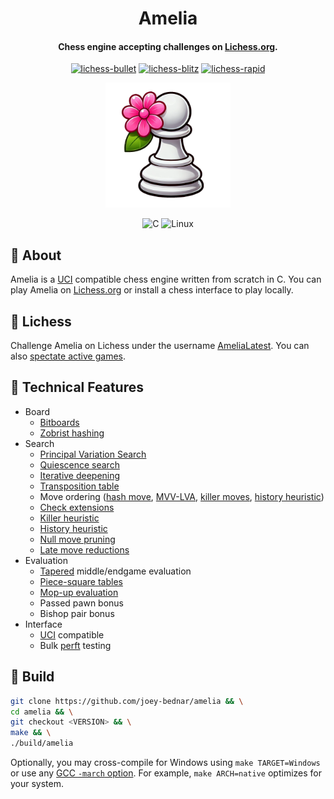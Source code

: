 <div align="center">

# Amelia
#### Chess engine accepting challenges on [Lichess.org](https://lichess.org/@/AmeliaLatest).

[![lichess-bullet](https://lichess-shield.vercel.app/api?username=AmeliaLatest&format=bullet)](https://lichess.org/@/AmeliaLatest/perf/bullet)
[![lichess-blitz](https://lichess-shield.vercel.app/api?username=AmeliaLatest&format=blitz)](https://lichess.org/@/AmeliaLatest/perf/blitz)
[![lichess-rapid](https://lichess-shield.vercel.app/api?username=AmeliaLatest&format=rapid)](https://lichess.org/@/AmeliaLatest/perf/rapid)

<img src="logo.png" alt="logo" width="200px" height="200px"/>

![C](https://img.shields.io/badge/c-%2300599C.svg?style=for-the-badge&logo=c&logoColor=white)
![Linux](https://img.shields.io/badge/Linux-FCC624?style=for-the-badge&logo=linux&logoColor=black)

</div>

## :hibiscus: About

Amelia is a [UCI](https://www.chessprogramming.org/UCI) compatible chess engine written
from scratch in C. You can play Amelia on [Lichess.org](https://lichess.org/@/AmeliaLatest) or
install a chess interface to play locally.

## :hibiscus: Lichess

Challenge Amelia on Lichess under the username [AmeliaLatest](https://lichess.org/@/AmeliaLatest).
You can also [spectate active games](https://lichess.org/@/AmeliaLatest/tv).

## :hibiscus: Technical Features

- Board
    - [Bitboards](https://www.chessprogramming.org/Bitboards)
    - [Zobrist hashing](https://en.wikipedia.org/wiki/Zobrist_hashing)
- Search
    - [Principal Variation Search](https://en.wikipedia.org/wiki/Principal_variation_search)
    - [Quiescence search](https://en.wikipedia.org/wiki/Quiescence_search)
    - [Iterative deepening](https://www.chessprogramming.org/Iterative_Deepening)
    - [Transposition table](https://en.wikipedia.org/wiki/Transposition_table)
    - Move ordering ([hash move](https://www.chessprogramming.org/Hash_Move), [MVV-LVA](https://www.chessprogramming.org/MVV-LVA), [killer moves](https://www.chessprogramming.org/Killer_Move), [history heuristic](https://www.chessprogramming.org/History_Heuristic))
    - [Check extensions](https://www.chessprogramming.org/Check_Extensions)
    - [Killer heuristic](https://www.chessprogramming.org/Killer_Heuristic)
    - [History heuristic](https://www.chessprogramming.org/History_Heuristic)
    - [Null move pruning](https://en.wikipedia.org/wiki/Null-move_heuristic)
    - [Late move reductions](https://en.wikipedia.org/wiki/Late_move_reductions)
- Evaluation
    - [Tapered](https://www.chessprogramming.org/Tapered_Eval) middle/endgame evaluation
    - [Piece-square tables](https://www.chessprogramming.org/Piece-Square_Tables)
    - [Mop-up evaluation](https://www.chessprogramming.org/Mop-up_Evaluation)
    - Passed pawn bonus
    - Bishop pair bonus
- Interface
    - [UCI](https://en.wikipedia.org/wiki/Universal_Chess_Interface) compatible
    - Bulk [perft](https://www.chessprogramming.org/Perft) testing

## :hibiscus: Build

```bash
git clone https://github.com/joey-bednar/amelia && \
cd amelia && \
git checkout <VERSION> && \
make && \
./build/amelia
```

Optionally, you may cross-compile for Windows using `make TARGET=Windows` or use any [GCC `-march` option](https://gcc.gnu.org/onlinedocs/gcc/x86-Options.html).
For example, `make ARCH=native` optimizes for your system.
